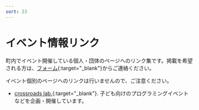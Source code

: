 ```yaml
---
sort: 23
---
```


# イベント情報リンク
町内でイベント開催している個人・団体のページへのリンク集です。掲載を希望される方は、[フォーム](https://forms.gle/o9tsHJp7yCFotf1b8){:target="_blank"}からご連絡ください。

イベント個別のページへのリンクは行いませんので、ご注意ください。

- [crossroads lab.](https://crssrds.peatix.com/view){:target="_blank"}. 
子ども向けのプログラミングイベントなどを企画・開催しています。
